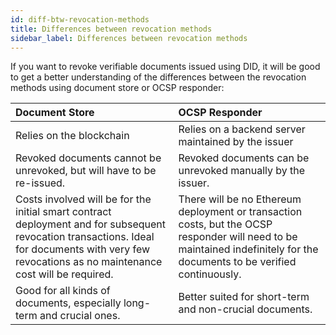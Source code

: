 ```yaml
---
id: diff-btw-revocation-methods
title: Differences between revocation methods
sidebar_label: Differences between revocation methods
---
```


If you want to revoke verifiable documents issued using DID, it will be good to get a better understanding of the differences between the revocation methods using document store or OCSP responder: 

| Document Store | OCSP Responder |
|:-----------------------|:-------------------------|
| Relies on the blockchain | Relies on a backend server maintained by the issuer |
| Revoked documents cannot be unrevoked, but will have to be re-issued. | Revoked documents can be unrevoked manually by the issuer. |
| Costs involved will be for the initial smart contract deployment and for subsequent revocation transactions. Ideal for documents with very few revocations as no maintenance cost will be required. | There will be no Ethereum deployment or transaction costs, but the OCSP responder will need to be maintained indefinitely for the documents to be verified continuously. |
| Good for all kinds of documents, especially long-term and crucial ones. | Better suited for short-term and non-crucial documents. |